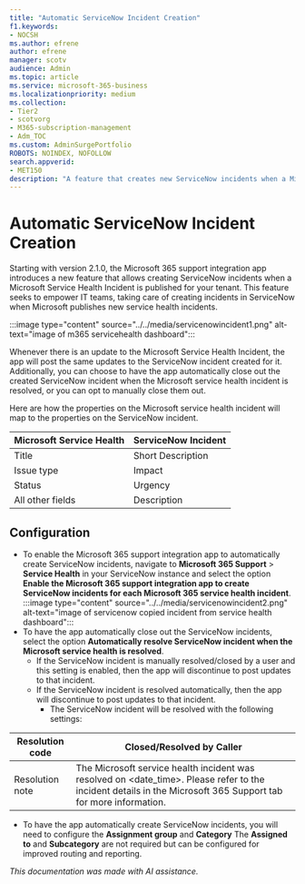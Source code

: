 ```yaml
---
title: "Automatic ServiceNow Incident Creation"
f1.keywords:
- NOCSH
ms.author: efrene
author: efrene
manager: scotv
audience: Admin
ms.topic: article
ms.service: microsoft-365-business
ms.localizationpriority: medium
ms.collection:
- Tier2
- scotvorg
- M365-subscription-management
- Adm_TOC
ms.custom: AdminSurgePortfolio
ROBOTS: NOINDEX, NOFOLLOW
search.appverid:
- MET150
description: "A feature that creates new ServiceNow incidents when a Microsoft Service Health Incident is published for your Microsoft 365 tenant."
---
```


# Automatic ServiceNow Incident Creation

Starting with version 2.1.0, the Microsoft 365 support integration app introduces a new feature that allows creating ServiceNow incidents when a Microsoft Service Health Incident is published for your tenant. This feature seeks to empower IT teams, taking care of creating incidents in ServiceNow when Microsoft publishes new service health incidents.

:::image type="content" source="../../media/servicenowincident1.png" alt-text="image of m365 servicehealth dashboard":::

Whenever there is an update to the Microsoft Service Health Incident, the app will post the same updates to the ServiceNow incident created for it. Additionally, you can choose to have the app automatically close out the created ServiceNow incident when the Microsoft service health incident is resolved, or you can opt to manually close them out.

Here are how the properties on the Microsoft service health incident will map to the properties on the ServiceNow incident.

| Microsoft Service Health | ServiceNow Incident |
| --- | --- |
| Title | Short Description |
| Issue type | Impact |
| Status | Urgency |
| All other fields | Description |

## Configuration

- To enable the Microsoft 365 support integration app to automatically create ServiceNow incidents, navigate to **Microsoft 365 Support** > **Service Health** in your ServiceNow instance and select the option **Enable the Microsoft 365 support integration app to create ServiceNow incidents for each Microsoft 365 service health incident**.
:::image type="content" source="../../media/servicenowincident2.png" alt-text="image of servicenow copied incident from service health dashboard":::
- To have the app automatically close out the ServiceNow incidents, select the option **Automatically resolve ServiceNow incident when the Microsoft service health is resolved**.
    - If the ServiceNow incident is manually resolved/closed by a user and this setting is enabled, then the app will discontinue to post updates to that incident.
    - If the ServiceNow incident is resolved automatically, then the app will discontinue to post updates to that incident.
        - The ServiceNow incident will be resolved with the following settings:

| Resolution code | Closed/Resolved by Caller |
| --- | --- |
| Resolution note | The Microsoft service health incident was resolved on <date_time>. Please refer to the incident details in the Microsoft 365 Support tab for more information. |

- To have the app automatically create ServiceNow incidents, you will need to configure the **Assignment group** and **Category** The **Assigned to** and **Subcategory** are not required but can be configured for improved routing and reporting.

*This documentation was made with AI assistance.*
